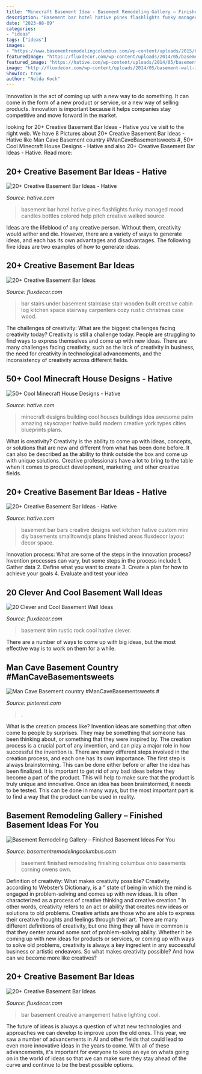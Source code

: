 ```yaml
---
title: "Minecraft Basement Idea - Basement Remodeling Gallery – Finished Basement Ideas For You"
description: "Basement bar hotel hative pines flashlights funky managed mood candles bottles colored help pitch creative walked source"
date: "2023-08-09"
categories:
- "ideas"
tags: ["ideas"]
images:
- "https://www.basementremodelingcolumbus.com/wp-content/uploads/2015/09/6-owens-corning-basement-remodeling-columbus-ohio.jpg"
featuredImage: "https://fluxdecor.com/wp-content/uploads/2014/05/basement-bar-ideas/13-wall-arrangement.jpg"
featured_image: "https://hative.com/wp-content/uploads/2014/05/basement-bar-ideas/9-small-basement-bar.jpg"
image: "http://fluxdecor.com/wp-content/uploads/2014/05/basement-wall-ideas/3-white-trim-rustic-rock.jpg"
ShowToc: true
author: "Nelda Koch"
---
```



Innovation is the act of coming up with a new way to do something. It can come in the form of a new product or service, or a new way of selling products. Innovation is important because it helps companies stay competitive and move forward in the market.

	

		
looking for 20+ Creative Basement Bar Ideas - Hative you've visit to the right web. We have 8 Pictures about 20+ Creative Basement Bar Ideas - Hative like Man Cave Basement country #ManCaveBasementsweets #, 50+ Cool Minecraft House Designs - Hative and also 20+ Creative Basement Bar Ideas - Hative. Read more:
		
    
## 20+ Creative Basement Bar Ideas - Hative

<img loading=lazy src="https://hative.com/wp-content/uploads/2014/05/basement-bar-ideas/23-old-bar-in-basement.jpg" onerror="this.onerror=null;this.src='https://tse2.mm.bing.net/th?id=OIP.t7vieKk1q2QyOMin9fiHmQHaE6&amp;pid=15.1';" alt="20+ Creative Basement Bar Ideas - Hative">

_Source: hative.com_

>basement bar hotel hative pines flashlights funky managed mood candles bottles colored help pitch creative walked source. 

	

Ideas are the lifeblood of any creative person. Without them, creativity would wither and die. However, there are a variety of ways to generate ideas, and each has its own advantages and disadvantages. The following five ideas are two examples of how to generate ideas.

    
## 20+ Creative Basement Bar Ideas

<img loading=lazy src="http://fluxdecor.com/wp-content/uploads/2014/05/basement-bar-ideas/20-wooden-bar-under-stairs.jpg" onerror="this.onerror=null;this.src='https://tse4.mm.bing.net/th?id=OIP.RjDDXUzF_YOtqZn-EbjR0QHaLI&amp;pid=15.1';" alt="20+ Creative Basement Bar Ideas">

_Source: fluxdecor.com_

>bar stairs under basement staircase stair wooden built creative cabin log kitchen space stairway carpenters cozy rustic christmas case wood. 

	

The challenges of creativity: What are the biggest challenges facing creativity today?
Creativity is still a challenge today. People are struggling to find ways to express themselves and come up with new ideas. There are many challenges facing creativity, such as the lack of creativity in business, the need for creativity in technological advancements, and the inconsistency of creativity across different fields.

    
## 50+ Cool Minecraft House Designs - Hative

<img loading=lazy src="https://hative.com/wp-content/uploads/2014/02/minecraft-houses/palm-building-idea-20.jpg" onerror="this.onerror=null;this.src='https://tse3.mm.bing.net/th?id=OIP.fGz7EkZUkCNCqWKfi8NMNQHaFj&amp;pid=15.1';" alt="50+ Cool Minecraft House Designs - Hative">

_Source: hative.com_

>minecraft designs building cool houses buildings idea awesome palm amazing skyscraper hative build modern creative york types cities blueprints plans. 

	

What is creativity?
Creativity is the ability to come up with ideas, concepts, or solutions that are new and different from what has been done before. It can also be described as the ability to think outside the box and come up with unique solutions. Creative professionals have a lot to bring to the table when it comes to product development, marketing, and other creative fields.

    
## 20+ Creative Basement Bar Ideas - Hative

<img loading=lazy src="https://hative.com/wp-content/uploads/2014/05/basement-bar-ideas/9-small-basement-bar.jpg" onerror="this.onerror=null;this.src='https://tse3.mm.bing.net/th?id=OIP.19PZjY44M4N9-LOTKxJ0WwHaLH&amp;pid=15.1';" alt="20+ Creative Basement Bar Ideas - Hative">

_Source: hative.com_

>basement bar bars creative designs wet kitchen hative custom mini diy basements smalltowndjs plans finished areas fluxdecor layout decor space. 

	

Innovation process: What are some of the steps in the innovation process?
Invention processes can vary, but some steps in the process include:1. Gather data 2. Define what you want to create 3. Create a plan for how to achieve your goals 4. Evaluate and test your idea 
    
## 20 Clever And Cool Basement Wall Ideas

<img loading=lazy src="http://fluxdecor.com/wp-content/uploads/2014/05/basement-wall-ideas/3-white-trim-rustic-rock.jpg" onerror="this.onerror=null;this.src='https://tse3.mm.bing.net/th?id=OIP.mgPytRNMrwiPv3FiVeEXSAHaFj&amp;pid=15.1';" alt="20 Clever and Cool Basement Wall Ideas">

_Source: fluxdecor.com_

>basement trim rustic rock cool hative clever. 

	

There are a number of ways to come up with big ideas, but the most effective way is to work on them for a while.

    
## Man Cave Basement Country #ManCaveBasementsweets #

<img loading=lazy src="https://i.pinimg.com/736x/ff/8e/f3/ff8ef3c952d5ed5310ffc46214776335.jpg" onerror="this.onerror=null;this.src='https://tse1.mm.bing.net/th?id=OIP.xNbmwF9MamJhMUJEB9Y6OQHaLG&amp;pid=15.1';" alt="Man Cave Basement country #ManCaveBasementsweets #">

_Source: pinterest.com_

>. 

	

What is the creation process like?
Invention ideas are something that often come to people by surprises. They may be something that someone has been thinking about, or something that they were inspired by. The creation process is a crucial part of any invention, and can play a major role in how successful the invention is. There are many different steps involved in the creation process, and each one has its own importance. 
The first step is always brainstorming. This can be done either before or after the idea has been finalized. It is important to get rid of any bad ideas before they become a part of the product. This will help to make sure that the product is truly unique and innovative. Once an idea has been brainstormed, it needs to be tested. This can be done in many ways, but the most important part is to find a way that the product can be used in reality.

    
## Basement Remodeling Gallery – Finished Basement Ideas For You

<img loading=lazy src="https://www.basementremodelingcolumbus.com/wp-content/uploads/2015/09/6-owens-corning-basement-remodeling-columbus-ohio.jpg" onerror="this.onerror=null;this.src='https://tse2.mm.bing.net/th?id=OIP.oa7ryG-xGR7_ap2BmUtI9wHaEo&amp;pid=15.1';" alt="Basement Remodeling Gallery – Finished Basement Ideas For You">

_Source: basementremodelingcolumbus.com_

>basement finished remodeling finishing columbus ohio basements corning owens own. 

	

Definition of creativity: What makes creativity possible?
Creativity, according to Webster’s Dictionary, is a “ state of being in which the mind is engaged in problem-solving and comes up with new ideas. It is often characterized as a process of creative thinking and creative creation.” In other words, creativity refers to an act or ability that creates new ideas or solutions to old problems. Creative artists are those who are able to express their creative thoughts and feelings through their art.
There are many different definitions of creativity, but one thing they all have in common is that they center around some sort of problem-solving ability. Whether it be coming up with new ideas for products or services, or coming up with ways to solve old problems, creativity is always a key ingredient in any successful business or artistic endeavors. So what makes creativity possible? And how can we become more like creatives?

    
## 20+ Creative Basement Bar Ideas

<img loading=lazy src="https://fluxdecor.com/wp-content/uploads/2014/05/basement-bar-ideas/13-wall-arrangement.jpg" onerror="this.onerror=null;this.src='https://tse2.mm.bing.net/th?id=OIP.cFNCNa6iVc-TO7xSlDm1QQHaJ3&amp;pid=15.1';" alt="20+ Creative Basement Bar Ideas">

_Source: fluxdecor.com_

>bar basement creative arrangement hative lighting cool. 

	

The future of ideas is always a question of what new technologies and approaches we can develop to improve upon the old ones. This year, we saw a number of advancements in AI and other fields that could lead to even more innovative ideas in the years to come. With all of these advancements, it's important for everyone to keep an eye on whats going on in the world of ideas so that we can make sure they stay ahead of the curve and continue to be the best possible options.

